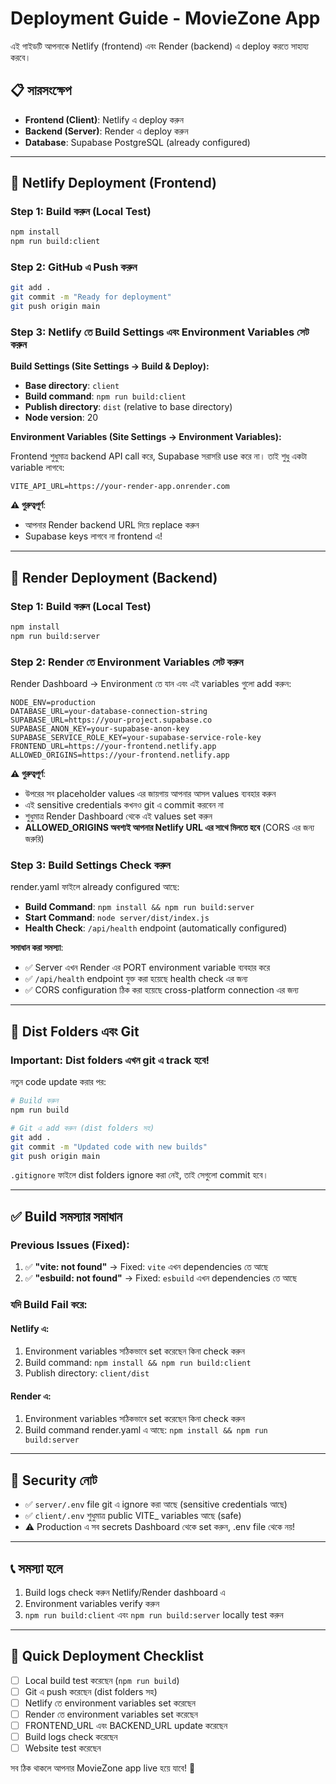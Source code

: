 # Deployment Guide - MovieZone App

এই গাইডটি আপনাকে Netlify (frontend) এবং Render (backend) এ deploy করতে সাহায্য করবে।

## 📋 সারসংক্ষেপ

- **Frontend (Client)**: Netlify এ deploy করুন
- **Backend (Server)**: Render এ deploy করুন
- **Database**: Supabase PostgreSQL (already configured)

---

## 🚀 Netlify Deployment (Frontend)

### Step 1: Build করুন (Local Test)
```bash
npm install
npm run build:client
```

### Step 2: GitHub এ Push করুন
```bash
git add .
git commit -m "Ready for deployment"
git push origin main
```

### Step 3: Netlify তে Build Settings এবং Environment Variables সেট করুন

**Build Settings (Site Settings → Build & Deploy):**
- **Base directory**: `client`
- **Build command**: `npm run build:client`
- **Publish directory**: `dist` (relative to base directory)
- **Node version**: 20

**Environment Variables (Site Settings → Environment Variables):**

Frontend শুধুমাত্র backend API call করে, Supabase সরাসরি use করে না। তাই শুধু একটা variable লাগবে:

```
VITE_API_URL=https://your-render-app.onrender.com
```

**⚠️ গুরুত্বপূর্ণ**: 
- আপনার Render backend URL দিয়ে replace করুন
- Supabase keys লাগবে না frontend এ!

---

## 🔧 Render Deployment (Backend)

### Step 1: Build করুন (Local Test)
```bash
npm install
npm run build:server
```

### Step 2: Render তে Environment Variables সেট করুন

Render Dashboard → Environment তে যান এবং এই variables গুলো add করুন:

```
NODE_ENV=production
DATABASE_URL=your-database-connection-string
SUPABASE_URL=https://your-project.supabase.co
SUPABASE_ANON_KEY=your-supabase-anon-key
SUPABASE_SERVICE_ROLE_KEY=your-supabase-service-role-key
FRONTEND_URL=https://your-frontend.netlify.app
ALLOWED_ORIGINS=https://your-frontend.netlify.app
```

**⚠️ গুরুত্বপূর্ণ**: 
- উপরের সব placeholder values এর জায়গায় আপনার আসল values ব্যবহার করুন
- এই sensitive credentials কখনও git এ commit করবেন না
- শুধুমাত্র Render Dashboard থেকে এই values set করুন
- **ALLOWED_ORIGINS অবশ্যই আপনার Netlify URL এর সাথে মিলতে হবে** (CORS এর জন্য জরুরি)

### Step 3: Build Settings Check করুন

render.yaml ফাইলে already configured আছে:

- **Build Command**: `npm install && npm run build:server`
- **Start Command**: `node server/dist/index.js`
- **Health Check**: `/api/health` endpoint (automatically configured)

**সমাধান করা সমস্যা**:
- ✅ Server এখন Render এর PORT environment variable ব্যবহার করে
- ✅ `/api/health` endpoint যুক্ত করা হয়েছে health check এর জন্য
- ✅ CORS configuration ঠিক করা হয়েছে cross-platform connection এর জন্য

---

## 📁 Dist Folders এবং Git

### Important: Dist folders এখন git এ track হবে!

নতুন code update করার পর:

```bash
# Build করুন
npm run build

# Git এ add করুন (dist folders সহ)
git add .
git commit -m "Updated code with new builds"
git push origin main
```

`.gitignore` ফাইলে dist folders ignore করা নেই, তাই সেগুলো commit হবে।

---

## ✅ Build সমস্যার সমাধান

### Previous Issues (Fixed):
1. ✅ **"vite: not found"** → Fixed: `vite` এখন dependencies তে আছে
2. ✅ **"esbuild: not found"** → Fixed: `esbuild` এখন dependencies তে আছে

### যদি Build Fail করে:

#### Netlify এ:
1. Environment variables সঠিকভাবে set করেছেন কিনা check করুন
2. Build command: `npm install && npm run build:client`
3. Publish directory: `client/dist`

#### Render এ:
1. Environment variables সঠিকভাবে set করেছেন কিনা check করুন
2. Build command render.yaml এ আছে: `npm install && npm run build:server`

---

## 🔐 Security নোট

- ✅ `server/.env` file git এ ignore করা আছে (sensitive credentials আছে)
- ✅ `client/.env` শুধুমাত্র public VITE_ variables আছে (safe)
- ⚠️ Production এ সব secrets Dashboard থেকে set করুন, .env file থেকে নয়!

---

## 📞 সমস্যা হলে

1. Build logs check করুন Netlify/Render dashboard এ
2. Environment variables verify করুন
3. `npm run build:client` এবং `npm run build:server` locally test করুন

---

## 🎯 Quick Deployment Checklist

- [ ] Local build test করেছেন (`npm run build`)
- [ ] Git এ push করেছেন (dist folders সহ)
- [ ] Netlify তে environment variables set করেছেন
- [ ] Render তে environment variables set করেছেন
- [ ] FRONTEND_URL এবং BACKEND_URL update করেছেন
- [ ] Build logs check করেছেন
- [ ] Website test করেছেন

সব ঠিক থাকলে আপনার MovieZone app live হয়ে যাবে! 🎉
